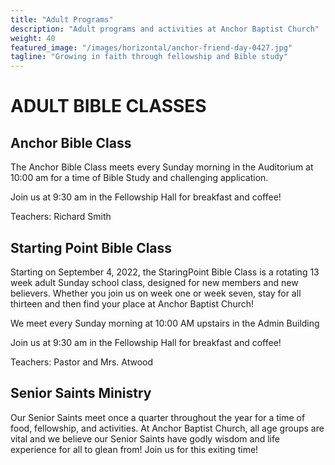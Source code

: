 ```yaml
---
title: "Adult Programs"
description: "Adult programs and activities at Anchor Baptist Church"
weight: 40
featured_image: "/images/horizontal/anchor-friend-day-0427.jpg"
tagline: "Growing in faith through fellowship and Bible study"
---
```


# ADULT BIBLE CLASSES

## Anchor Bible Class

The Anchor Bible Class meets every Sunday morning in the Auditorium at 10:00 am for a time of Bible Study and challenging application.

Join us at 9:30 am in the Fellowship Hall for breakfast and coffee!

Teachers: Richard Smith

## Starting Point Bible Class

Starting on September 4, 2022, the StaringPoint Bible Class is a rotating 13 week adult Sunday school class, designed for new members and new believers. Whether you join us on week one or week seven, stay for all thirteen and then find your place at Anchor Baptist Church!

We meet every Sunday morning at 10:00 AM upstairs in the Admin Building

Join us at 9:30 am in the Fellowship Hall for breakfast and coffee!

Teachers: Pastor and Mrs. Atwood

## Senior Saints Ministry

Our Senior Saints meet once a quarter throughout the year for a time of food, fellowship, and activities. At Anchor Baptist Church, all age groups are vital and we believe our Senior Saints have godly wisdom and life experience for all to glean from! Join us for this exiting time!
